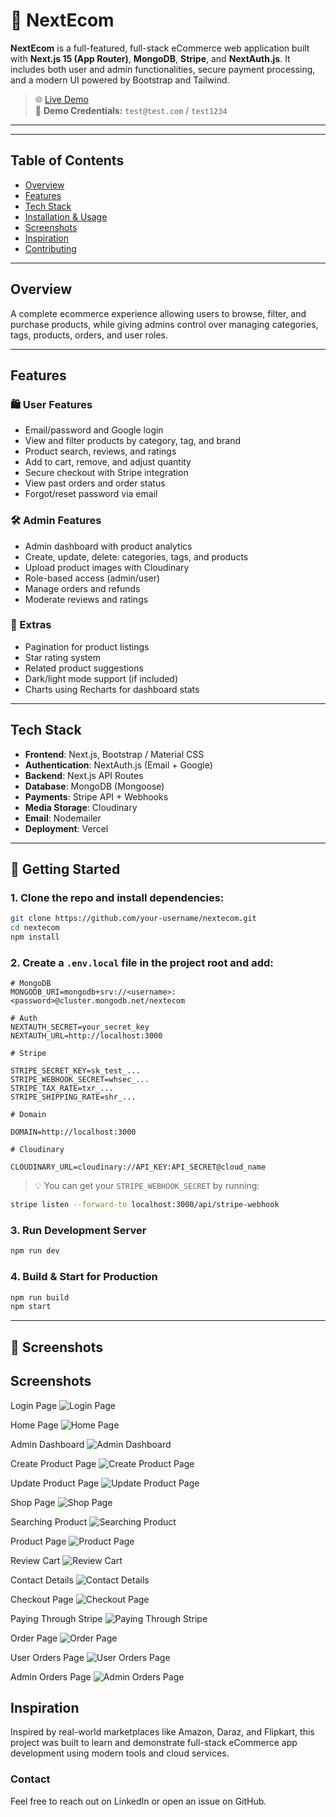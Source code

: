 # 🛒 NextEcom

**NextEcom** is a full-featured, full-stack eCommerce web application built with **Next.js 15 (App Router)**, **MongoDB**, **Stripe**, and **NextAuth.js**. It includes both user and admin functionalities, secure payment processing, and a modern UI powered by Bootstrap and Tailwind.

> 🌐 [Live Demo](https://nextecom-bay.vercel.app/)  
> 🔐 **Demo Credentials:** `test@test.com` / `test1234`

---

---

## Table of Contents

- [Overview](#overview)
- [Features](#features)
- [Tech Stack](#tech-stack)
- [Installation & Usage](#installation--usage)
- [Screenshots](#screenshots)
- [Inspiration](#inspiration)
- [Contributing](#contributing)

---

## Overview

A complete ecommerce experience allowing users to browse, filter, and purchase products, while giving admins control over managing categories, tags, products, orders, and user roles.

---

## Features

### 🛍️ User Features

- Email/password and Google login
- View and filter products by category, tag, and brand
- Product search, reviews, and ratings
- Add to cart, remove, and adjust quantity
- Secure checkout with Stripe integration
- View past orders and order status
- Forgot/reset password via email

### 🛠️ Admin Features

- Admin dashboard with product analytics
- Create, update, delete: categories, tags, and products
- Upload product images with Cloudinary
- Role-based access (admin/user)
- Manage orders and refunds
- Moderate reviews and ratings

### 🧩 Extras

- Pagination for product listings
- Star rating system
- Related product suggestions
- Dark/light mode support (if included)
- Charts using Recharts for dashboard stats

---

## Tech Stack

- **Frontend**: Next.js, Bootstrap / Material CSS
- **Authentication**: NextAuth.js (Email + Google)
- **Backend**: Next.js API Routes
- **Database**: MongoDB (Mongoose)
- **Payments**: Stripe API + Webhooks
- **Media Storage**: Cloudinary
- **Email**: Nodemailer
- **Deployment**: Vercel

---

## 🚀 Getting Started

### 1. Clone the repo and install dependencies:

```bash
git clone https://github.com/your-username/nextecom.git
cd nextecom
npm install
```

### 2. Create a `.env.local` file in the project root and add:

```env
# MongoDB
MONGODB_URI=mongodb+srv://<username>:<password>@cluster.mongodb.net/nextecom

# Auth
NEXTAUTH_SECRET=your_secret_key
NEXTAUTH_URL=http://localhost:3000

# Stripe

STRIPE_SECRET_KEY=sk_test_...
STRIPE_WEBHOOK_SECRET=whsec_...
STRIPE_TAX_RATE=txr_...
STRIPE_SHIPPING_RATE=shr_...

# Domain

DOMAIN=http://localhost:3000

# Cloudinary

CLOUDINARY_URL=cloudinary://API_KEY:API_SECRET@cloud_name

```

> 💡 You can get your `STRIPE_WEBHOOK_SECRET` by running:

```bash
stripe listen --forward-to localhost:3000/api/stripe-webhook
```

### 3. Run Development Server

```bash
npm run dev
```

### 4. Build & Start for Production

```bash
npm run build
npm start
```

---

## 📸 Screenshots

## Screenshots

Login Page
![Login Page](public/images/loginPage.png)

Home Page
![Home Page](public/images/homePage.png)

Admin Dashboard
![Admin Dashboard](public/images/adminDashboard.png)

Create Product Page
![Create Product Page](public/images/createProduct.png)

Update Product Page
![Update Product Page](public/images/updateProduct.png)

Shop Page
![Shop Page](public/images/shopPage.png)

Searching Product
![Searching Product](public/images/Searching.png)

Product Page
![Product Page](public/images/product.png)

Review Cart
![Review Cart](public/images/review.png)

Contact Details
![Contact Details](public/images/contact.png)

Checkout Page
![Checkout Page](public/images/checkout.png)

Paying Through Stripe
![Paying Through Stripe](public/images/paying.png)

Order Page
![Order Page](public/images/order.png)

User Orders Page
![User Orders Page](public/images/userOrders.png)

Admin Orders Page
![Admin Orders Page](public/images/adminOrders.png)

## Inspiration

Inspired by real-world marketplaces like Amazon, Daraz, and Flipkart, this project was built to learn and demonstrate full-stack eCommerce app development using modern tools and cloud services.

### Contact

Feel free to reach out on LinkedIn or open an issue on GitHub.
